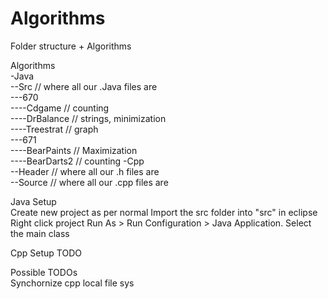# Algorithms

Folder structure + Algorithms

Algorithms  
-Java  
--Src // where all our .Java files are  
---670  
----Cdgame // counting  
----DrBalance  // strings, minimization  
----Treestrat  // graph  
---671  
----BearPaints // Maximization  
----BearDarts2  // counting
-Cpp  
--Header // where all our .h files are  
--Source // where all our .cpp files are  
  
  
  
Java Setup  
Create new project as per normal
Import the src folder into "src" in eclipse
Right click project Run As > Run Configuration > Java Application. Select the main class
  
Cpp Setup
TODO
  
Possible TODOs  
Synchornize cpp local file sys

  
  
